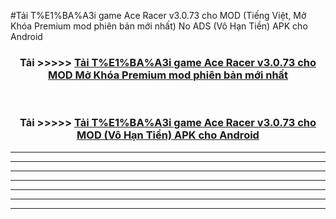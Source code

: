 #Tải T%E1%BA%A3i game Ace Racer v3.0.73 cho  MOD (Tiếng Việt, Mở Khóa Premium mod phiên bản mới nhất) No ADS (Vô Hạn Tiền) APK cho Android



<div align="center">
<h3>Tải >>>>> <a href="https://roarman.web.app/?vt=T%E1%BA%A3i game Ace Racer v3.0.73 cho ">Tải T%E1%BA%A3i game Ace Racer v3.0.73 cho  MOD Mở Khóa Premium mod phiên bản mới nhất</a></h3><br>

<h3>Tải >>>>> <a href="https://roarman.web.app/?vt=T%E1%BA%A3i game Ace Racer v3.0.73 cho ">Tải T%E1%BA%A3i game Ace Racer v3.0.73 cho  MOD (Vô Hạn Tiền) APK cho Android</a></h3>
</div>


----------------------------------------------------------

----------------------------------------------------------

----------------------------------------------------------

----------------------------------------------------------

----------------------------------------------------------

----------------------------------------------------------

----------------------------------------------------------

